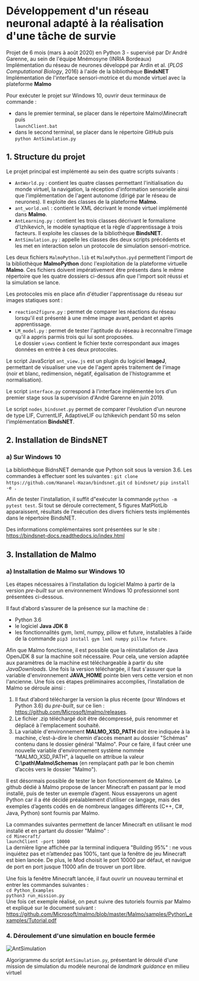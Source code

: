 # Développement d'un réseau neuronal adapté à la réalisation d'une tâche de survie

Projet de 6 mois (mars à août 2020) en Python 3 - supervisé par Dr André Garenne, au sein de l'équipe Mnémosyne (INRIA Bordeaux)    
Implémentation du réseau de neurones développé par Ardin et al. (*PLOS Computational Biology*, 2016) à l'aide de la bibliothèque **BindsNET**  
Implémentation de l'interface sensori-motrice et du monde virtuel avec la plateforme **Malmo**  

Pour exécuter le projet sur Windows 10, ouvrir deux terminaux de commande : 
* dans le premier terminal, se placer dans le répertoire Malmo\Minecraft puis  
``launchClient.bat``
* dans le second terminal, se placer dans le répertoire GitHub puis  
``python AntSimulation.py``

## 1. Structure du projet

Le projet principal est implémenté au sein des quatre scripts suivants :
* ``AntWorld.py`` : contient les quatre classes permettant l'initialisation du monde virtuel, la navigation, la réception d'information sensorielle ainsi que l'implémentation de l'agent autonome (dirigé par le réseau de neurones). Il exploite des classes de la plateforme **Malmo**.
* ``ant_world.xml`` : contient le XML décrivant le monde virtuel implémenté dans **Malmo**.
* ``AntLearning.py`` : contient les trois classes décrivant le formalisme d'Izhikevich, le modèle synaptique et la règle d'apprentissage à trois facteurs. Il exploite les classes de la bibliothèque **BindsNET**.
* ``AntSimulation.py`` : appelle les classes des deux scripts précédents et les met en interaction selon un protocole de simulation sensori-motrice.

Les deux fichiers ``MalmoPython.lib`` et ``MalmoPython.pyd`` permettent l'import de la bibliothèque **MalmoPython** donc l'exploitation de la plateforme virtuelle **Malmo**. Ces fichiers doivent impérativement être présents dans le même répertoire que les quatre dossiers ci-dessus afin que l'import soit réussi et la simulation se lance.

Les protocoles mis en place afin d'étudier l'apprentissage du réseau sur images statiques sont :
* ``reaction2figure.py`` : permet de comparer les réactions du réseau lorsqu'il est présenté à une même image avant, pendant et après apprentissage. 
* ``LM_model.py`` : permet de tester l'aptitude du réseau à reconnaître l'image qu'il a appris parmis trois qui lui sont proposées.  
Le dossier ``views`` contient le fichier texte correspondant aux images données en entrée à ces deux protocoles. 

Le script JavaScript ``ant_view.js`` est un plugin du logiciel **ImageJ**, permettant de visualiser une vue de l'agent après traitement de l'image (noir et blanc, redimension, négatif, égalisation de l'histogramme et normalisation). 

Le script ``interface.py`` correspond à l'interface implémentée lors d'un premier stage sous la supervision d'André Garenne en juin 2019. 

Le script ``nodes_bindsnet.py`` permet de comparer l'évolution d'un neurone de type LIF, CurrentLIF, AdaptiveLIF ou Izhikevich pendant 50 ms selon l'implémentation **BindsNET**.

## 2. Installation de BindsNET

### a) Sur Windows 10

La bibliothèque BidnsNET demande que Python soit sous la version 3.6. Les commandes à effectuer sont les suivantes : 
``git clone https://github.com/Hananel-Hazan/bindsnet.git``
``cd bindsnet/``
``pip install -e .``

Afin de tester l'installation, il suffit d"exécuter la commande ``python -m pytest test``. Si tout se déroule correctement, 5 figures MatPlotLib apparaissent, résultats de l'exécution des divers fichiers tests implémentés dans le répertoire BindsNET.

Des informations complémentaires sont présentées sur le site : https://bindsnet-docs.readthedocs.io/index.html

## 3. Installation de Malmo

### a) Installation de Malmo sur Windows 10

Les étapes nécessaires à l’installation du logiciel Malmo à partir de la version *pre-built* sur un environnement Windows 10 professionnel sont présentées ci-dessous. 

Il faut d’abord s’assurer de la présence sur la machine de : 
* Python 3.6 
* le logiciel **Java JDK 8**
* les fonctionnalités gym, lxml, numpy, pillow et future, installables à l’aide de la commande ``pip3 install gym lxml numpy pillow future``. 

Afin que Malmo fonctionne, il est possible que la réinstallation de Java OpenJDK 8 sur la machine soit nécessaire. Pour cela, une version adaptée aux paramètres de la machine est téléchargeable à partir du site *JavaDownloads*. Une fois la version téléchargée, il faut s'assurer que la variable d'environnement **JAVA\_HOME** pointe bien vers cette version et non l'ancienne.
Une fois ces étapes préliminaires accomplies, l’installation de Malmo se déroule ainsi : 
1. Il faut d’abord télécharger la version la plus récente (pour Windows et Python 3.6) du *pre-built*, sur ce lien : https://github.com/Microsoft/malmo/releases. 
1. Le ﬁchier .zip téléchargé doit être décompressé, puis renommer et déplacé à l'emplacement souhaité. 
1. La variable d'environnement **MALMO\_XSD\_PATH** doit être indiquée à la machine, c’est-à-dire le chemin d’accès menant au dossier "Schémas" contenu dans le dossier général "Malmo". Pour ce faire, il faut créer une nouvelle variable d'environnement système nommée "MALMO\_XSD\_PATH", à laquelle on attribue la valeur **C:\path\Malmo\Schemas** (en remplaçant path par le bon chemin d’accès vers le dossier "Malmo"). 

Il est désormais possible de tester le bon fonctionnement de Malmo. Le github dédié à Malmo propose de lancer Minecraft en passant par le mod installé, puis de tester un exemple d’agent. Nous essayerons un agent Python car il a été décidé préalablement d’utiliser ce langage, mais des exemples d’agents codés en de nombreux langages diﬀérents (C++, C\#, Java, Python) sont fournis par Malmo. 

La commandes suivantes permettent de lancer Minecraft en utilisant le mod installé et en partant du dossier "Malmo" :  
``cd Minecraft/``  
``launchClient -port 10000``  
La dernière ligne affichée par la terminal indiquera "Building 95\%" : ne vous inquiétez pas et n’attendez pas 100%, tant que la fenêtre de jeu Minecraft est bien lancée. De plus, le Mod choisit le port 10000 par défaut, et navigue de port en port jusque 11000 aﬁn de trouver un port libre. 

Une fois la fenêtre Minecraft lancée, il faut ouvrir un nouveau terminal et entrer les commandes suivantes :  
``cd Python_Examples``  
``python3 run_mission.py``  
Une fois cet exemple réalisé, on peut suivre des tutoriels fournis par Malmo et expliqué sur le document suivant : https://github.com/Microsoft/malmo/blob/master/Malmo/samples/Python\_examples/Tutorial.pdf

### 4. Déroulement d'une simulation en boucle fermée

![AntSimulation](https://user-images.githubusercontent.com/43147713/91883190-60acd880-ec84-11ea-8029-ff76eb94eba6.png)

Algorigramme du script ``AntSimulation.py``, présentant le déroulé d'une mission de simulation du modèle neuronal de *landmark guidance* en milieu virtuel
